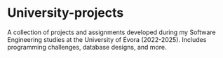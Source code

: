 # University-projects
A collection of projects and assignments developed during my Software Engineering studies at the University of Évora (2022-2025). Includes programming challenges, database designs, and more.
